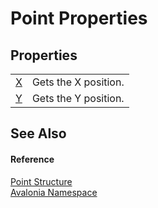 # Point Properties




## Properties
<table>
<tr>
<td><a href="P_Avalonia_Point_X">X</a></td>
<td>Gets the X position.</td>
</tr>
<tr>
<td><a href="P_Avalonia_Point_Y">Y</a></td>
<td>Gets the Y position.</td>
</tr>
</table>

## See Also


#### Reference
<a href="T_Avalonia_Point">Point Structure</a>  
<a href="N_Avalonia">Avalonia Namespace</a>  

